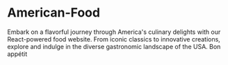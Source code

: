 # American-Food
Embark on a flavorful journey through America's culinary delights with our React-powered food website. From iconic classics to innovative creations, explore and indulge in the diverse gastronomic landscape of the USA. Bon appétit

